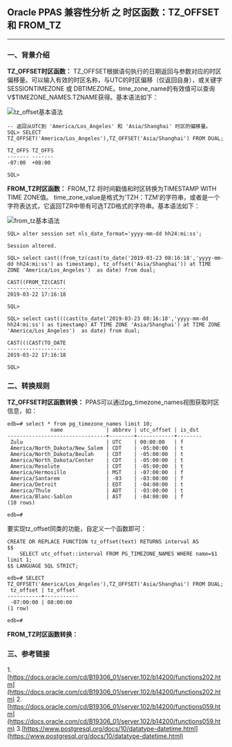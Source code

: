 ## Oracle PPAS 兼容性分析 之 时区函数：TZ_OFFSET 和 FROM_TZ
---

### 一、背景介绍

**TZ_OFFSET时区函数：** TZ_OFFSET根据语句执行的日期返回与参数对应的时区偏移量。可以输入有效的时区名称，与UTC的时区偏移（仅返回自身），或关键字 SESSIONTIMEZONE 或 DBTIMEZONE。time_zone_name的有效值可以查询V$TIMEZONE_NAMES.TZNAME获得。基本语法如下：

![tz_offset基本语法](https://docs.oracle.com/cd/B19306_01/server.102/b14200/img/tz_offset.gif)

```
-- 返回从UTC到 'America/Los_Angeles' 和 'Asia/Shanghai' 时区的偏移量。
SQL> SELECT TZ_OFFSET('America/Los_Angeles'),TZ_OFFSET('Asia/Shanghai') FROM DUAL;

TZ_OFFS TZ_OFFS
------- -------
-07:00  +08:00

SQL> 
```


**FROM_TZ时区函数：** FROM_TZ 将时间戳值和时区转换为TIMESTAMP WITH TIME ZONE值。 time_zone_value是格式为'TZH：TZM'的字符串，或者是一个字符表达式，它返回TZR中带有可选TZD格式的字符串。基本语法如下：

![from_tz基本语法](https://docs.oracle.com/cd/B19306_01/server.102/b14200/img/from_tz.gif)

```
SQL> alter session set nls_date_format='yyyy-mm-dd hh24:mi:ss';

Session altered.

SQL> select cast((from_tz(cast(to_date('2019-03-23 08:16:18','yyyy-mm-dd hh24:mi:ss') as timestamp), tz_offset('Asia/Shanghai')) at TIME ZONE 'America/Los_Angeles')  as date) from dual;

CAST((FROM_TZ(CAST(
-------------------
2019-03-22 17:16:18

SQL> 

SQL> select cast(((cast(to_date('2019-03-23 08:16:18','yyyy-mm-dd hh24:mi:ss') as timestamp) AT TIME ZONE 'Asia/Shanghai') at TIME ZONE 'America/Los_Angeles')  as date) from dual;

CAST(((CAST(TO_DATE
-------------------
2019-03-22 17:16:18

SQL> 

```


### 二、转换规则
**TZ_OFFSET时区函数转换：** PPAS可以通过pg_timezone_names视图获取时区信息，如：
```
edb=# select * from pg_timezone_names limit 10;
              name              | abbrev | utc_offset | is_dst 
--------------------------------+--------+------------+--------
 Zulu                           | UTC    | 00:00:00   | f
 America/North_Dakota/New_Salem | CDT    | -05:00:00  | t
 America/North_Dakota/Beulah    | CDT    | -05:00:00  | t
 America/North_Dakota/Center    | CDT    | -05:00:00  | t
 America/Resolute               | CDT    | -05:00:00  | t
 America/Hermosillo             | MST    | -07:00:00  | f
 America/Santarem               | -03    | -03:00:00  | f
 America/Detroit                | EDT    | -04:00:00  | t
 America/Thule                  | ADT    | -03:00:00  | t
 America/Blanc-Sablon           | AST    | -04:00:00  | f
(10 rows)

edb=# 
```
要实现tz_offset同类的功能，自定义一个函数即可：
```
CREATE OR REPLACE FUNCTION tz_offset(text) RETURNS interval AS
$$
	SELECT utc_offset::interval FROM PG_TIMEZONE_NAMES WHERE name=$1 limit 1;
$$ LANGUAGE SQL STRICT;

edb=# SELECT TZ_OFFSET('America/Los_Angeles'),TZ_OFFSET('Asia/Shanghai') FROM DUAL;
 tz_offset | tz_offset 
-----------+-----------
 -07:00:00 | 08:00:00
(1 row)

edb=# 
```

**FROM_TZ时区函数转换：** 


### 三、参考链接
1.[https://docs.oracle.com/cd/B19306_01/server.102/b14200/functions202.htm](https://docs.oracle.com/cd/B19306_01/server.102/b14200/functions202.htm)
2.[https://docs.oracle.com/cd/B19306_01/server.102/b14200/functions059.htm](https://docs.oracle.com/cd/B19306_01/server.102/b14200/functions059.htm)
3.[https://www.postgresql.org/docs/10/datatype-datetime.html](https://www.postgresql.org/docs/10/datatype-datetime.html)
